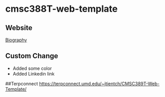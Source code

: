 # cmsc388T-web-template

## Website
[Biography](https://jessymanuella.github.io/CMSC389T-Web-Template/)

## Custom Change
- Added some color
- Added Linkedin link

##Terpconnect 
https://terpconnect.umd.edu/~jtientch/CMSC389T-Web-Template/
